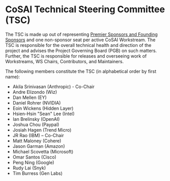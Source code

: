 # CoSAI Technical Steering Committee (TSC) 

The TSC is made up out of representing [Premier Sponsors and Founding Sponsors](https://github.com/cosai-oasis/oasis-open-project/blob/main/SPONSORS.md) and one non-sponsor seat per active CoSAI Workstream. The TSC is responsible for the overall technical health and direction of the project and advises the Project Governing Board (PGB) on such matters. Further, the TSC is responsible for releases and overseeing work of Workstreams, WS Chairs, Contributors, and Maintainers.

The following members constitute the TSC (in alphabetical order by first name):

* Akila Srinivasan (Anthropic) - Co-Chair
* Andre Elizondo (Wiz)
* Dan Mellen (EY)
* Daniel Rohrer (NVIDIA)
* Eoin Wickens (Hidden Layer)
* Hsien-Hsin "Sean"	Lee (Intel)
* Ian	Brelinsky (OpenAI)
* Joshua Chou (Paypal)
* Josiah Hagen (Trend Micro)
* JR Rao (IBM) – Co-Chair
* Matt Maloney (Cohere)
* Jason Garman (Amazon)
* Michael	Scovetta (Microsoft)
* Omar Santos (Cisco)
* Peng Ning (Google)
* Rudy Lai (Snyk)
* Tim Burress (Gen Labs)

